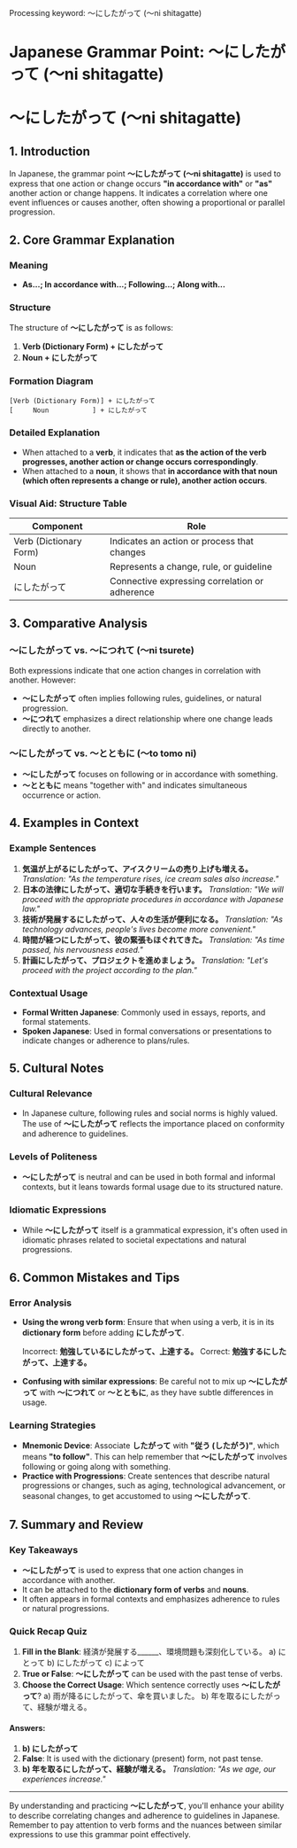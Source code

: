 Processing keyword: ～にしたがって (〜ni shitagatte)
# Japanese Grammar Point: ～にしたがって (〜ni shitagatte)
# ～にしたがって (〜ni shitagatte)
## 1. Introduction
In Japanese, the grammar point **～にしたがって (〜ni shitagatte)** is used to express that one action or change occurs **"in accordance with"** or **"as"** another action or change happens. It indicates a correlation where one event influences or causes another, often showing a proportional or parallel progression.
## 2. Core Grammar Explanation
### Meaning
- **As...; In accordance with...; Following...; Along with...**
### Structure
The structure of **～にしたがって** is as follows:
1. **Verb (Dictionary Form) + にしたがって**
2. **Noun + にしたがって**
### Formation Diagram
```
[Verb (Dictionary Form)] + にしたがって
[     Noun           ] + にしたがって
```
### Detailed Explanation
- When attached to a **verb**, it indicates that **as the action of the verb progresses, another action or change occurs correspondingly**.
- When attached to a **noun**, it shows that **in accordance with that noun (which often represents a change or rule), another action occurs**.
### Visual Aid: Structure Table
| Component                | Role                                           |
|--------------------------|------------------------------------------------|
| Verb (Dictionary Form)   | Indicates an action or process that changes    |
| Noun                     | Represents a change, rule, or guideline        |
| にしたがって             | Connective expressing correlation or adherence |
## 3. Comparative Analysis
### ～にしたがって vs. ～につれて (〜ni tsurete)
Both expressions indicate that one action changes in correlation with another. However:
- **～にしたがって** often implies following rules, guidelines, or natural progression.
- **～につれて** emphasizes a direct relationship where one change leads directly to another.
### ～にしたがって vs. ～とともに (〜to tomo ni)
- **～にしたがって** focuses on following or in accordance with something.
- **～とともに** means "together with" and indicates simultaneous occurrence or action.
## 4. Examples in Context
### Example Sentences
1. **気温が上がるにしたがって、アイスクリームの売り上げも増える。**
   *Translation: "As the temperature rises, ice cream sales also increase."*
2. **日本の法律にしたがって、適切な手続きを行います。**
   *Translation: "We will proceed with the appropriate procedures in accordance with Japanese law."*
3. **技術が発展するにしたがって、人々の生活が便利になる。**
   *Translation: "As technology advances, people's lives become more convenient."*
4. **時間が経つにしたがって、彼の緊張もほぐれてきた。**
   *Translation: "As time passed, his nervousness eased."*
5. **計画にしたがって、プロジェクトを進めましょう。**
   *Translation: "Let's proceed with the project according to the plan."*
### Contextual Usage
- **Formal Written Japanese**: Commonly used in essays, reports, and formal statements.
- **Spoken Japanese**: Used in formal conversations or presentations to indicate changes or adherence to plans/rules.
## 5. Cultural Notes
### Cultural Relevance
- In Japanese culture, following rules and social norms is highly valued. The use of **～にしたがって** reflects the importance placed on conformity and adherence to guidelines.
### Levels of Politeness
- **～にしたがって** is neutral and can be used in both formal and informal contexts, but it leans towards formal usage due to its structured nature.
### Idiomatic Expressions
- While **～にしたがって** itself is a grammatical expression, it's often used in idiomatic phrases related to societal expectations and natural progressions.
## 6. Common Mistakes and Tips
### Error Analysis
- **Using the wrong verb form**: Ensure that when using a verb, it is in its **dictionary form** before adding **にしたがって**.
  
  Incorrect: **勉強しているにしたがって、上達する。**
  Correct: **勉強するにしたがって、上達する。**
- **Confusing with similar expressions**: Be careful not to mix up **～にしたがって** with **～につれて** or **～とともに**, as they have subtle differences in usage.
### Learning Strategies
- **Mnemonic Device**: Associate **したがって** with **"従う (したがう)"**, which means **"to follow"**. This can help remember that **～にしたがって** involves following or going along with something.
- **Practice with Progressions**: Create sentences that describe natural progressions or changes, such as aging, technological advancement, or seasonal changes, to get accustomed to using **～にしたがって**.
## 7. Summary and Review
### Key Takeaways
- **～にしたがって** is used to express that one action changes in accordance with another.
- It can be attached to the **dictionary form of verbs** and **nouns**.
- It often appears in formal contexts and emphasizes adherence to rules or natural progressions.
### Quick Recap Quiz
1. **Fill in the Blank**: 経済が発展する______、環境問題も深刻化している。
   a) にとって
   b) にしたがって
   c) によって
2. **True or False**: **～にしたがって** can be used with the past tense of verbs.
3. **Choose the Correct Usage**: Which sentence correctly uses **～にしたがって**?
   a) 雨が降るにしたがって、傘を買いました。
   b) 年を取るにしたがって、経験が増える。
#### Answers:
1. **b) にしたがって**
2. **False**: It is used with the dictionary (present) form, not past tense.
3. **b) 年を取るにしたがって、経験が増える。**
   *Translation: "As we age, our experiences increase."*

---
By understanding and practicing **～にしたがって**, you'll enhance your ability to describe correlating changes and adherence to guidelines in Japanese. Remember to pay attention to verb forms and the nuances between similar expressions to use this grammar point effectively.
